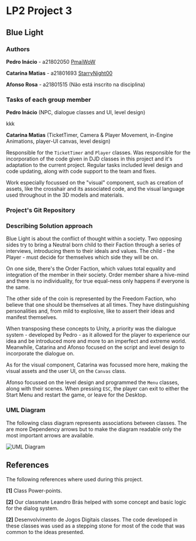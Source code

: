 # LP2 Project 3

## Blue Light

### Authors

**Pedro Inácio**    - a21802050 [PmaiWoW](https://github.com/PmaiWoW)

**Catarina Matias** - a21801693 [StarryNight00](https://github.com/StarryNight00)

**Afonso Rosa**     - a21801515 (Não está inscrito na disciplina)

### Tasks of each group member

**Pedro Inácio** (NPC, dialogue classes and UI, level design)

kkk

**Catarina Matias** (TicketTimer, Camera & Player Movement, in-Engine Animations, player-UI canvas, level design)

Responsible for the `TicketTimer` and `Player` classes. Was responsible for the incorporation of the code given in DJD classes in this project and it's adaptation to the current project. Regular tasks included level design and code updating, along with code support to the team and fixes.

Work especially focussed on the "visual" component, such as creation of assets, like the crosshair and its associated code, and the visual language used throughout in the 3D models and materials.

### Project's Git Repository

<???>

### Describing Solution approach

Blue Light is about the conflict of thought within a society. Two opposing sides try to bring a Neutral born child to their Faction through a series of interviews, introducing them to their ideals and values. The child - the Player - must decide for themselves which side they will be on.

On one side, there's the Order Faction, which values total equality and integration of the member in their society. Order member share a hive-mind and there is no individuality, for true equal-ness only happens if everyone is the same.

The other side of the coin is represented by the Freedom Faction, who believe that one should be themselves at all times. They have distinguishing personalities and, from mild to explosive, like to assert their ideas and manifest themselves.

When transposing these concepts to Unity, a priority was the dialogue system - developed by Pedro - as it allowed for the player to experience our idea and be introduced more and more to an imperfect and extreme world. Meanwhile, Catarina and Afonso focused on the script and level design to incorporate the dialogue on.

As for the visual component, Catarina was focussed more here, making the visual assets and the user UI, on the `Canvas` class.

Afonso focussed on the level design and programmed the `Menu` classes, along with their scenes. When pressing `ESC`, the player can exit to either the Start Menu and restart the game, or leave for the Desktop.



### UML Diagram

The following class diagram represents associations between classes. The are more Dependency arrows but to make the diagram readable only the most important arrows are available.

![UML Diagram](??)

## References

The following references where used during this project.

**[1]** Class Power-points.

**[2]** Our classmate Leandro Brás helped with some concept and basic logic for the dialog system.

**[2]** Desenvolvimento de Jogos Digitais classes. The code developed in these classes was used as a stepping stone for most of the code that was common to the ideas presented.
